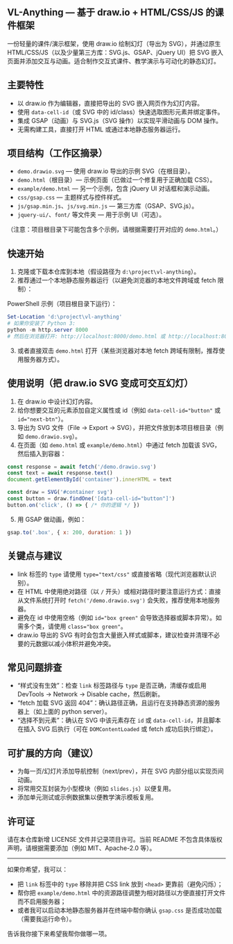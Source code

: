 ## VL-Anything — 基于 draw.io + HTML/CSS/JS 的课件框架

一份轻量的课件/演示框架，使用 draw.io 绘制幻灯（导出为 SVG），并通过原生 HTML/CSS/JS（以及少量第三方库：SVG.js、GSAP、jQuery UI）把 SVG 嵌入页面并添加交互与动画。适合制作交互式课件、教学演示与可动化的静态幻灯。

## 主要特性
- 以 draw.io 作为编辑器，直接把导出的 SVG 嵌入网页作为幻灯内容。
- 使用 `data-cell-id`（或 SVG 中的 id/class）快速选取图形元素并绑定事件。
- 集成 GSAP（动画）与 SVG.js（SVG 操作）以实现平滑动画与 DOM 操作。
- 无需构建工具，直接打开 HTML 或通过本地静态服务器运行。

## 项目结构（工作区摘录）

- `demo.drawio.svg` — 使用 draw.io 导出的示例 SVG（在根目录）。
- `demo.html`（根目录）— 示例页面（已做过一个修复用于正确加载 CSS）。
- `example/demo.html` — 另一个示例，包含 jQuery UI 对话框和演示动画。
- `css/gsap.css` — 主题样式与控件样式。
- `js/gsap.min.js`、`js/svg.min.js` — 第三方库（GSAP、SVG.js）。
- `jquery-ui/`、`font/` 等文件夹 — 用于示例 UI（可选）。

（注意：项目根目录下可能包含多个示例，请根据需要打开对应的 `demo.html`。）

## 快速开始

1. 克隆或下载本仓库到本地（假设路径为 `d:\project\vl-anything`）。
2. 推荐通过一个本地静态服务器运行（以避免浏览器的本地文件跨域或 fetch 限制）：

PowerShell 示例（项目根目录下运行）：

```powershell
Set-Location 'd:\project\vl-anything'
# 如果你安装了 Python 3:
python -m http.server 8000
# 然后在浏览器打开: http://localhost:8000/demo.html 或 http://localhost:8000/example/demo.html
```

3. 或者直接双击 `demo.html` 打开（某些浏览器对本地 fetch 跨域有限制，推荐使用服务器方式）。

## 使用说明（把 draw.io SVG 变成可交互幻灯）

1. 在 draw.io 中设计幻灯内容。
2. 给你想要交互的元素添加自定义属性或 id（例如 `data-cell-id="button"` 或 `id="next-btn"`）。
3. 导出为 SVG 文件（File → Export → SVG），并把文件放到本项目根目录（例如 `demo.drawio.svg`）。
4. 在页面（如 `demo.html` 或 `example/demo.html`）中通过 fetch 加载该 SVG，然后插入到容器：

```js
const response = await fetch('/demo.drawio.svg')
const text = await response.text()
document.getElementById('container').innerHTML = text

const draw = SVG('#container svg')
const button = draw.findOne('[data-cell-id="button"]')
button.on('click', () => { /* 你的逻辑 */ })
```

5. 用 GSAP 做动画，例如：

```js
gsap.to('.box', { x: 200, duration: 1 })
```

## 关键点与建议
- link 标签的 `type` 请使用 `type="text/css"` 或直接省略（现代浏览器默认识别）。
- 在 HTML 中使用绝对路径（以 `/` 开头）或相对路径时要注意运行方式：直接从文件系统打开时 `fetch('/demo.drawio.svg')` 会失败，推荐使用本地服务器。
- 避免在 id 中使用空格（例如 `id="box green"` 会导致选择器或脚本异常）。如需多个类，请使用 `class="box green"`。
- draw.io 导出的 SVG 有时会包含大量嵌入样式或脚本，建议检查并清理不必要的元数据以减小体积并避免冲突。

## 常见问题排查
- “样式没有生效”：检查 `link` 标签路径与 `type` 是否正确，清缓存或启用 DevTools → Network → Disable cache，然后刷新。
- “fetch 加载 SVG 返回 404”：确认路径正确，且运行在支持静态资源的服务器上（如上面的 python server）。
- “选择不到元素”：确认在 SVG 中该元素存在 `id` 或 `data-cell-id`，并且脚本在插入 SVG 后执行（可在 `DOMContentLoaded` 或 fetch 成功后执行绑定）。

## 可扩展的方向（建议）
- 为每一页/幻灯片添加导航控制（next/prev），并在 SVG 内部分组以实现页间动画。
- 将常用交互封装为小型模块（例如 `slides.js`）以便复用。
- 添加单元测试或示例数据集以便教学演示模板复用。

## 许可证
请在本仓库新增 LICENSE 文件并记录项目许可。当前 README 不包含具体版权声明，请根据需要添加（例如 MIT、Apache-2.0 等）。

---

如果你希望，我可以：
- 把 `link` 标签中的 `type` 移除并把 CSS link 放到 `<head>` 更靠前（避免闪烁）；
- 帮你把 `example/demo.html` 中的资源路径调整为相对路径以方便直接打开文件而不启用服务器；
- 或者我可以启动本地静态服务器并在终端中帮你确认 `gsap.css` 是否成功加载（需要我运行命令）。

告诉我你接下来希望我帮你做哪一项。
